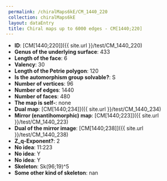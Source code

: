 ```yaml
--- 
 permalink: /chiralMaps6kE/CM_1440_220 
 collection: chiralMaps6kE
 layout: dataEntry
 title: Chiral maps up to 6000 edges - CM[1440;220]
---
```


- **ID**: [CM[1440;220]]({{ site.url }}/test/CM_1440_220)
- **Genus of the underlying surface**: 433
- **Length of the face**: 6
- **Valency**: 30
- **Length of the Petrie polygon**: 120
- **Is the automorphism group solvable?**: S
- **Number of vertices**: 96
- **Number of edges**: 1440
- **Number of faces**: 480
- **The map is self-**: none
- **Dual map**: [CM[1440;234]]({{ site.url }}/test/CM_1440_234)
- **Mirror (enantihomorphic) map**: [CM[1440;223]]({{ site.url }}/test/CM_1440_223)
- **Dual of the mirror image**: [CM[1440;238]]({{ site.url }}/test/CM_1440_238)
- **Z_q-Exponent?**: 2
- **No idea**:  11:223
- **No idea**: Y
- **No idea**: Y
- **Skeleton**: Sk(96;19)^5
- **Some other kind of skeleton**: nan
